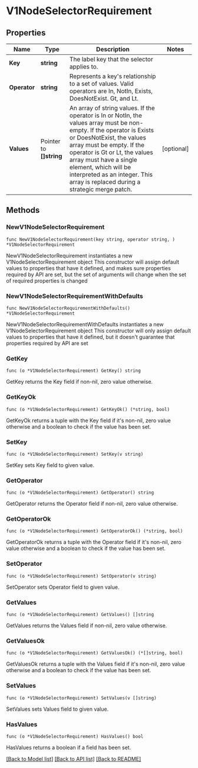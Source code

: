 # V1NodeSelectorRequirement

## Properties

Name | Type | Description | Notes
------------ | ------------- | ------------- | -------------
**Key** | **string** | The label key that the selector applies to. | 
**Operator** | **string** | Represents a key&#39;s relationship to a set of values. Valid operators are In, NotIn, Exists, DoesNotExist. Gt, and Lt. | 
**Values** | Pointer to **[]string** | An array of string values. If the operator is In or NotIn, the values array must be non-empty. If the operator is Exists or DoesNotExist, the values array must be empty. If the operator is Gt or Lt, the values array must have a single element, which will be interpreted as an integer. This array is replaced during a strategic merge patch. | [optional] 

## Methods

### NewV1NodeSelectorRequirement

`func NewV1NodeSelectorRequirement(key string, operator string, ) *V1NodeSelectorRequirement`

NewV1NodeSelectorRequirement instantiates a new V1NodeSelectorRequirement object
This constructor will assign default values to properties that have it defined,
and makes sure properties required by API are set, but the set of arguments
will change when the set of required properties is changed

### NewV1NodeSelectorRequirementWithDefaults

`func NewV1NodeSelectorRequirementWithDefaults() *V1NodeSelectorRequirement`

NewV1NodeSelectorRequirementWithDefaults instantiates a new V1NodeSelectorRequirement object
This constructor will only assign default values to properties that have it defined,
but it doesn't guarantee that properties required by API are set

### GetKey

`func (o *V1NodeSelectorRequirement) GetKey() string`

GetKey returns the Key field if non-nil, zero value otherwise.

### GetKeyOk

`func (o *V1NodeSelectorRequirement) GetKeyOk() (*string, bool)`

GetKeyOk returns a tuple with the Key field if it's non-nil, zero value otherwise
and a boolean to check if the value has been set.

### SetKey

`func (o *V1NodeSelectorRequirement) SetKey(v string)`

SetKey sets Key field to given value.


### GetOperator

`func (o *V1NodeSelectorRequirement) GetOperator() string`

GetOperator returns the Operator field if non-nil, zero value otherwise.

### GetOperatorOk

`func (o *V1NodeSelectorRequirement) GetOperatorOk() (*string, bool)`

GetOperatorOk returns a tuple with the Operator field if it's non-nil, zero value otherwise
and a boolean to check if the value has been set.

### SetOperator

`func (o *V1NodeSelectorRequirement) SetOperator(v string)`

SetOperator sets Operator field to given value.


### GetValues

`func (o *V1NodeSelectorRequirement) GetValues() []string`

GetValues returns the Values field if non-nil, zero value otherwise.

### GetValuesOk

`func (o *V1NodeSelectorRequirement) GetValuesOk() (*[]string, bool)`

GetValuesOk returns a tuple with the Values field if it's non-nil, zero value otherwise
and a boolean to check if the value has been set.

### SetValues

`func (o *V1NodeSelectorRequirement) SetValues(v []string)`

SetValues sets Values field to given value.

### HasValues

`func (o *V1NodeSelectorRequirement) HasValues() bool`

HasValues returns a boolean if a field has been set.


[[Back to Model list]](../README.md#documentation-for-models) [[Back to API list]](../README.md#documentation-for-api-endpoints) [[Back to README]](../README.md)


